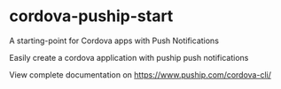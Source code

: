 # cordova-puship-start
A starting-point for Cordova apps with Push Notifications

Easily create a cordova application with puship push notifications

View complete documentation on
https://www.puship.com/cordova-cli/